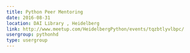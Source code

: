 ```yaml
---
title: Python Peer Mentoring
date: 2016-08-31
location: DAI Library , Heidelberg
link: http://www.meetup.com/HeidelbergPython/events/tqzbtlyvlbpc/
usergroup: pythonhd
type: usergroup
---
```

